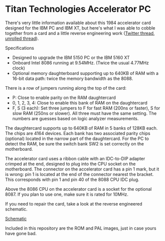 # Titan Technologies Accelerator PC

There's very little information available about this 1984 accelerator card designed for the IBM PC and IBM XT, but here's what I was able to cobble together from a card and a little reverse engineering work ([Twitter thread](https://twitter.com/TubeTimeUS/status/1448104213951643649), [unrolled thread](https://threadreaderapp.com/thread/1448104213951643649.html)).

Specifications
- Designed to upgrade the IBM 5150 PC or the IBM 5160 XT
- Onboard Intel 8086 running at 9.54MHz. (Twice the usual 4.77MHz clock)
- Optional memory daughterboard supporting up to 640KB of RAM with a 16-bit data path: twice the memory bandwidth as the 8088.

There is a row of jumpers running along the top of the card:
- P: Close to enable parity on the RAM daughtercard
- 0, 1, 2, 3, 4: Close to enable this bank of RAM on the daughtercard
- F, S (3 each): Set three jumpers to F for fast RAM (200ns or faster), S for slow RAM (250ns or slower). All three must have the same setting. The numbers are guesses based on logic analyzer measurements.

The daughtercard supports up to 640KB of RAM in 5 banks of 128KB each. The chips are 4164 devices. Each bank has two associated parity chips (optional) located in the narrow part of the daughtercard. For the PC to detect the RAM, be sure the switch bank SW2 is set correctly on the motherboard.

The accelerator card uses a ribbon cable with an IDC-to-DIP adapter crimped at the end, designed to plug into the CPU socket on the motherboard. The connector on the accelerator card has a pin 1 mark, but it is wrong: pin 1 is located at the end of the connector nearest the bracket. This corresponds with pin 1 and pin 40 of the 8088 CPU IDC plug.

Above the 8086 CPU on the accelerator card is a socket for the optional 8087. If you plan to use one, make sure it is rated for 10MHz.

If you need to repair the card, take a look at the reverse engineered schematic.

[Schematic](https://github.com/schlae/titan/blob/main/titan.pdf)

Included in this repository are the ROM and PAL images, just in case yours have gone bad.


